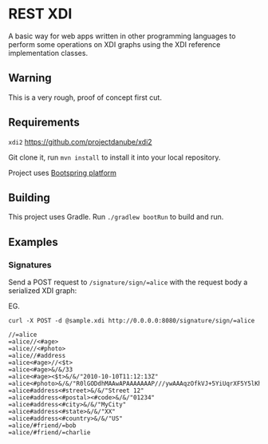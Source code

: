 # REST XDI

A basic way for web apps written in other programming languages to perform some operations on XDI graphs using the XDI reference implementation classes. 

## Warning

This is a very rough, proof of concept first cut.

## Requirements

`xdi2` https://github.com/projectdanube/xdi2

Git clone it, run `mvn install` to install it into your local repository.

Project uses [Bootspring platform](http://projects.spring.io/spring-boot) 

## Building

This project uses Gradle. Run `./gradlew bootRun` to build and run.

## Examples

### Signatures

Send a POST request to `/signature/sign/=alice` with the request body a serialized XDI graph:

EG.

`curl -X POST -d @sample.xdi http://0.0.0.0:8080/signature/sign/=alice`


	//=alice
	=alice//<#age>
	=alice//<#photo>
	=alice//#address
	=alice<#age>//<$t>
	=alice<#age>&/&/33
	=alice<#age><$t>&/&/"2010-10-10T11:12:13Z"
	=alice<#photo>&/&/"R0lGODdhMAAwAPAAAAAAAP///ywAAAqzOfkVJ+5YiUqrXF5Y5lKh/DeuNcP5yLWGsEbtLiOSp"
	=alice#address<#street>&/&/"Street 12"
	=alice#address<#postal><#code>&/&/"01234"
	=alice#address<#city>&/&/"MyCity"
	=alice#address<#state>&/&/"XX"
	=alice#address<#country>&/&/"US"
	=alice/#friend/=bob
	=alice/#friend/=charlie

